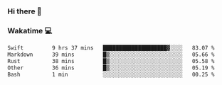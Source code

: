### Hi there 👋

<!--
**kikyou14/kikyou14** is a ✨ _special_ ✨ repository because its `README.md` (this file) appears on your GitHub profile.

Here are some ideas to get you started:

- 🔭 I’m currently working on ...
- 🌱 I’m currently learning ...
- 👯 I’m looking to collaborate on ...
- 🤔 I’m looking for help with ...
- 💬 Ask me about ...
- 📫 How to reach me: ...
- 😄 Pronouns: ...
- ⚡ Fun fact: ...
-->

### Wakatime 💻

<!--START_SECTION:waka-->

```txt
Swift         9 hrs 37 mins   ████████████████████▓░░░░   83.07 %
Markdown      39 mins         █▒░░░░░░░░░░░░░░░░░░░░░░░   05.66 %
Rust          38 mins         █▒░░░░░░░░░░░░░░░░░░░░░░░   05.58 %
Other         36 mins         █▒░░░░░░░░░░░░░░░░░░░░░░░   05.19 %
Bash          1 min           ░░░░░░░░░░░░░░░░░░░░░░░░░   00.25 %
```

<!--END_SECTION:waka-->